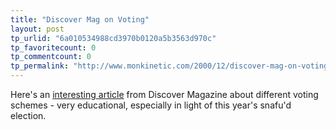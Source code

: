 ```yaml
---
title: "Discover Mag on Voting"
layout: post
tp_urlid: "6a010534988cd3970b0120a5b3563d970c"
tp_favoritecount: 0
tp_commentcount: 0
tp_permalink: "http://www.monkinetic.com/2000/12/discover-mag-on-voting.html"
---
```

Here&#39;s an <a href="http://www.discover.com/nov_00/featbestman.html">interesting article</a> from Discover Magazine about different voting schemes - very educational, especially in light of this year&#39;s snafu&#39;d election.
